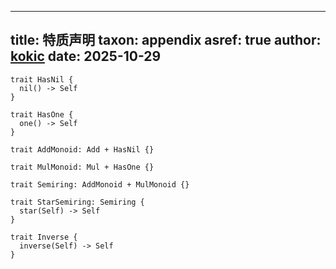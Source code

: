 
---
title: 特质声明
taxon: appendix
asref: true
author: [kokic](https://kokic.github.io)
date: 2025-10-29
---

```mbt
trait HasNil {
  nil() -> Self
}

trait HasOne {
  one() -> Self
}

trait AddMonoid: Add + HasNil {}

trait MulMonoid: Mul + HasOne {}

trait Semiring: AddMonoid + MulMonoid {}

trait StarSemiring: Semiring {
  star(Self) -> Self
}

trait Inverse {
  inverse(Self) -> Self
}
```
